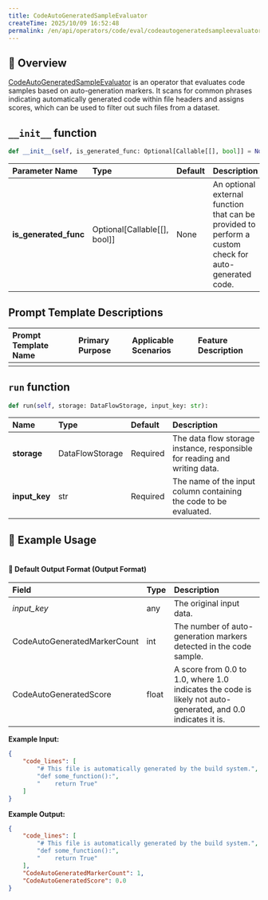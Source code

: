 ```yaml
---
title: CodeAutoGeneratedSampleEvaluator
createTime: 2025/10/09 16:52:48
permalink: /en/api/operators/code/eval/codeautogeneratedsampleevaluator/
---
```


## 📘 Overview
[CodeAutoGeneratedSampleEvaluator](https://github.com/OpenDCAI/DataFlow/blob/main/dataflow/operators/reasoning/generate/reasoning_answer_generator.py) is an operator that evaluates code samples based on auto-generation markers. It scans for common phrases indicating automatically generated code within file headers and assigns scores, which can be used to filter out such files from a dataset.

## `__init__` function

```python
def __init__(self, is_generated_func: Optional[Callable[[], bool]] = None):
```

| Parameter Name | Type | Default | Description |
| :--- | :--- | :--- | :--- |
| **is_generated_func** | Optional[Callable[[], bool]] | None | An optional external function that can be provided to perform a custom check for auto-generated code. |

## Prompt Template Descriptions
| Prompt Template Name | Primary Purpose | Applicable Scenarios | Feature Description |
| :--- | :--- | :--- | :--- |
| | | | |

## `run` function

```python
def run(self, storage: DataFlowStorage, input_key: str):
```

| Name | Type | Default | Description |
| :--- | :--- | :--- | :--- |
| **storage** | DataFlowStorage | Required | The data flow storage instance, responsible for reading and writing data. |
| **input_key** | str | Required | The name of the input column containing the code to be evaluated. |

## 🧠 Example Usage

```python

```

#### 🧾 Default Output Format (Output Format)
| Field | Type | Description |
| :--- | :--- | :--- |
| *input_key* | any | The original input data. |
| CodeAutoGeneratedMarkerCount | int | The number of auto-generation markers detected in the code sample. |
| CodeAutoGeneratedScore | float | A score from 0.0 to 1.0, where 1.0 indicates the code is likely not auto-generated, and 0.0 indicates it is. |

**Example Input:**
```json
{
    "code_lines": [
        "# This file is automatically generated by the build system.",
        "def some_function():",
        "    return True"
    ]
}
```
**Example Output:**
```json
{
    "code_lines": [
        "# This file is automatically generated by the build system.",
        "def some_function():",
        "    return True"
    ],
    "CodeAutoGeneratedMarkerCount": 1,
    "CodeAutoGeneratedScore": 0.0
}
```
